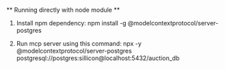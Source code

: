 ** Running directly with node module **

1) Install npm dependency:
npm install -g @modelcontextprotocol/server-postgres


2) Run mcp server using this command:
npx -y @modelcontextprotocol/server-postgres postgresql://postgres:sillicon@localhost:5432/auction_db



